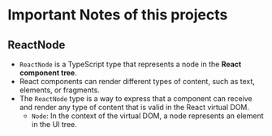 # Important Notes of this projects

## ReactNode
- `ReactNode` is a TypeScript type that represents a node in the **React component tree**.
- React components can render different types of content, such as text, elements, or fragments. 
- The `ReactNode` type is a way to express that a component can receive and render any type of content that is valid in the React virtual DOM.
  - `Node`: In the context of the virtual DOM, a node represents an element in the UI tree.


